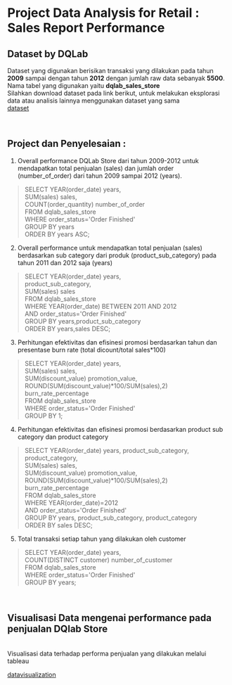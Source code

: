 # Project Data Analysis for Retail : Sales Report Performance

## Dataset by DQLab 
Dataset yang digunakan berisikan transaksi yang dilakukan pada tahun **2009** sampai dengan tahun **2012** dengan jumlah raw data sebanyak **5500**. Nama tabel yang digunakan yaitu **dqlab_sales_store**
<br>
Silahkan download dataset pada link berikut, untuk melakukan eksplorasi data atau analisis lainnya menggunakan dataset yang sama
<br>
[dataset](https://drive.google.com/drive/u/3/folders/1usg-DAXAbxKe4JBJlJEIEk0mwaRgr5EL)

<br>

## Project dan Penyelesaian :
1. Overall performance DQLab Store dari tahun 2009-2012 untuk mendapatkan total penjualan (sales) dan jumlah order (number_of_order) dari tahun 2009 sampai 2012 (years). 
> SELECT YEAR(order_date) years,
<br>SUM(sales) sales,
<br>COUNT(order_quantity) number_of_order
<br>FROM dqlab_sales_store
<br>WHERE order_status='Order Finished'
<br>GROUP BY years
<br>ORDER BY years ASC;

2. Overall performance untuk mendapatkan total penjualan (sales) berdasarkan sub category dari produk (product_sub_category) pada tahun 2011 dan 2012 saja (years) 
> SELECT YEAR(order_date) years,
<br>product_sub_category,
<br>SUM(sales) sales
<br>FROM dqlab_sales_store
<br>WHERE YEAR(order_date) BETWEEN 2011 AND 2012 
<br>AND order_status='Order Finished'
<br>GROUP BY years,product_sub_category
<br>ORDER BY years,sales DESC;

3. Perhitungan efektivitas dan efisinesi promosi berdasarkan tahun dan presentase burn rate (total dicount/total sales*100)
>SELECT YEAR(order_date) years, 
<br>SUM(sales) sales, 
<br>SUM(discount_value) promotion_value, 
<br>ROUND(SUM(discount_value)*100/SUM(sales),2)
<br>burn_rate_percentage
<br>FROM dqlab_sales_store
<br>WHERE order_status='Order Finished'
<br>GROUP BY 1;

4. Perhitungan efektivitas dan efisinesi promosi berdasarkan product sub category dan product category
>SELECT YEAR(order_date) years, product_sub_category, product_category,
<br>SUM(sales) sales,
<br>SUM(discount_value) promotion_value,
<br>ROUND(SUM(discount_value)*100/SUM(sales),2) burn_rate_percentage
<br>FROM dqlab_sales_store
<br>WHERE YEAR(order_date)=2012
<br>AND order_status='Order Finished'
<br>GROUP BY years, product_sub_category, product_category
<br>ORDER BY sales DESC;

5. Total transaksi setiap tahun yang dilakukan oleh customer
>SELECT YEAR(order_date) years,
<br>COUNT(DISTINCT customer) number_of_customer
<br>FROM dqlab_sales_store
<br>WHERE order_status='Order Finished'
<br>GROUP BY years;

<br>

## Visualisasi Data mengenai performance pada penjualan DQlab Store
<br> 
Visualisasi data terhadap performa penjualan yang dilakukan melalui tableau

[datavisualization](https://public.tableau.com/app/profile/renita.salshabila) 
